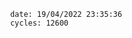 

                date: 19/04/2022 23:35:36
                cycles: 12600

                         